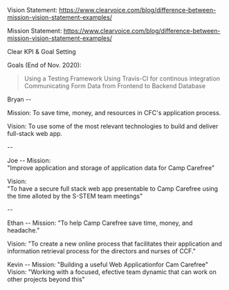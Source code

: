 

Vision Statement:
https://www.clearvoice.com/blog/difference-between-mission-vision-statement-examples/ 

Mission Statement:
https://www.clearvoice.com/blog/difference-between-mission-vision-statement-examples/

Clear KPI & Goal Setting


Goals (End of Nov. 2020):
> Using a Testing Framework
> Using Travis-CI for continous integration
> Communicating Form Data from Frontend to Backend Database
> 
> 

Bryan --

Mission: To save time, money, and resources in CFC's application process.

Vision: To use some of the most relevant technologies to build and deliver full-stack web app.

--

Joe --
Mission:                        
  "Improve application and storage of application data for Camp Carefree"

Vision:                        
"To have a secure full stack web app presentable to Camp Carefree using the time alloted by the S-STEM team meetings"

--

Ethan --
Mission:
  "To help Camp Carefree save time, money, and headache."
  
Vision:
  "To create a new online process that facilitates their application and information retrieval process for the directors and nurses of CCF."
 
Kevin --
Mission:
  "Building a useful Web Applicationfor Cam Carefree"
Vision:
  "Working with a focused, efective team dynamic that can work on other projects beyond this"

